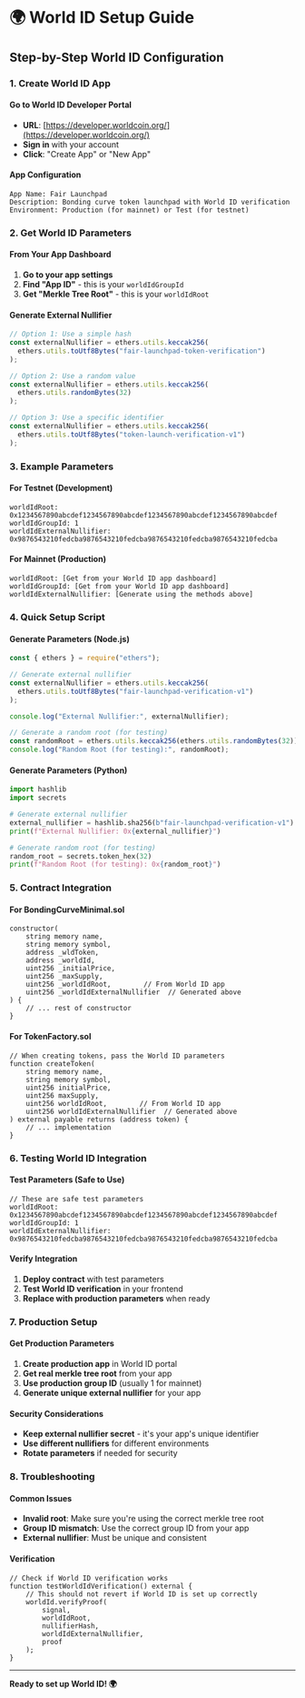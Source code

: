 # 🌍 World ID Setup Guide

## **Step-by-Step World ID Configuration**

### **1. Create World ID App**

#### **Go to World ID Developer Portal**
- **URL**: [https://developer.worldcoin.org/](https://developer.worldcoin.org/)
- **Sign in** with your account
- **Click**: "Create App" or "New App"

#### **App Configuration**
```
App Name: Fair Launchpad
Description: Bonding curve token launchpad with World ID verification
Environment: Production (for mainnet) or Test (for testnet)
```

### **2. Get World ID Parameters**

#### **From Your App Dashboard**
1. **Go to your app settings**
2. **Find "App ID"** - this is your `worldIdGroupId`
3. **Get "Merkle Tree Root"** - this is your `worldIdRoot`

#### **Generate External Nullifier**
```javascript
// Option 1: Use a simple hash
const externalNullifier = ethers.utils.keccak256(
  ethers.utils.toUtf8Bytes("fair-launchpad-token-verification")
);

// Option 2: Use a random value
const externalNullifier = ethers.utils.keccak256(
  ethers.utils.randomBytes(32)
);

// Option 3: Use a specific identifier
const externalNullifier = ethers.utils.keccak256(
  ethers.utils.toUtf8Bytes("token-launch-verification-v1")
);
```

### **3. Example Parameters**

#### **For Testnet (Development)**
```solidity
worldIdRoot: 0x1234567890abcdef1234567890abcdef1234567890abcdef1234567890abcdef
worldIdGroupId: 1
worldIdExternalNullifier: 0x9876543210fedcba9876543210fedcba9876543210fedcba9876543210fedcba
```

#### **For Mainnet (Production)**
```solidity
worldIdRoot: [Get from your World ID app dashboard]
worldIdGroupId: [Get from your World ID app dashboard]
worldIdExternalNullifier: [Generate using the methods above]
```

### **4. Quick Setup Script**

#### **Generate Parameters (Node.js)**
```javascript
const { ethers } = require("ethers");

// Generate external nullifier
const externalNullifier = ethers.utils.keccak256(
  ethers.utils.toUtf8Bytes("fair-launchpad-verification-v1")
);

console.log("External Nullifier:", externalNullifier);

// Generate a random root (for testing)
const randomRoot = ethers.utils.keccak256(ethers.utils.randomBytes(32));
console.log("Random Root (for testing):", randomRoot);
```

#### **Generate Parameters (Python)**
```python
import hashlib
import secrets

# Generate external nullifier
external_nullifier = hashlib.sha256(b"fair-launchpad-verification-v1").hexdigest()
print(f"External Nullifier: 0x{external_nullifier}")

# Generate random root (for testing)
random_root = secrets.token_hex(32)
print(f"Random Root (for testing): 0x{random_root}")
```

### **5. Contract Integration**

#### **For BondingCurveMinimal.sol**
```solidity
constructor(
    string memory name,
    string memory symbol,
    address _wldToken,
    address _worldId,
    uint256 _initialPrice,
    uint256 _maxSupply,
    uint256 _worldIdRoot,        // From World ID app
    uint256 _worldIdExternalNullifier  // Generated above
) {
    // ... rest of constructor
}
```

#### **For TokenFactory.sol**
```solidity
// When creating tokens, pass the World ID parameters
function createToken(
    string memory name,
    string memory symbol,
    uint256 initialPrice,
    uint256 maxSupply,
    uint256 worldIdRoot,        // From World ID app
    uint256 worldIdExternalNullifier  // Generated above
) external payable returns (address token) {
    // ... implementation
}
```

### **6. Testing World ID Integration**

#### **Test Parameters (Safe to Use)**
```solidity
// These are safe test parameters
worldIdRoot: 0x1234567890abcdef1234567890abcdef1234567890abcdef1234567890abcdef
worldIdGroupId: 1
worldIdExternalNullifier: 0x9876543210fedcba9876543210fedcba9876543210fedcba9876543210fedcba
```

#### **Verify Integration**
1. **Deploy contract** with test parameters
2. **Test World ID verification** in your frontend
3. **Replace with production parameters** when ready

### **7. Production Setup**

#### **Get Production Parameters**
1. **Create production app** in World ID portal
2. **Get real merkle tree root** from your app
3. **Use production group ID** (usually 1 for mainnet)
4. **Generate unique external nullifier** for your app

#### **Security Considerations**
- **Keep external nullifier secret** - it's your app's unique identifier
- **Use different nullifiers** for different environments
- **Rotate parameters** if needed for security

### **8. Troubleshooting**

#### **Common Issues**
- **Invalid root**: Make sure you're using the correct merkle tree root
- **Group ID mismatch**: Use the correct group ID from your app
- **External nullifier**: Must be unique and consistent

#### **Verification**
```solidity
// Check if World ID verification works
function testWorldIdVerification() external {
    // This should not revert if World ID is set up correctly
    worldId.verifyProof(
        signal,
        worldIdRoot,
        nullifierHash,
        worldIdExternalNullifier,
        proof
    );
}
```

---

**Ready to set up World ID! 🌍**
